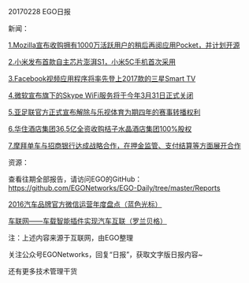 20170228 EGO日报

新闻：

[1.Mozilla宣布收购拥有1000万活跃用户的稍后再阅应用Pocket，并计划开源](https://www.oschina.net/news/82369/mozilla-acquires-pocket-and-will-open-source)

[2.小米发布首款自主芯片澎湃S1，小米5C手机首次采用](http://tech.qq.com/a/20170228/040111.htm)

[3.Facebook视频应用程序将率先登上2017款的三星Smart TV](http://cn.engadget.com/2017/02/28/facebooks-new-video-app-launches-on-samsung-smart-tvs/)

[4.微软宣布旗下的Skype WiFi服务将于今年3月31日正式关闭](http://www.cnbeta.com/articles/tech/588239.htm)

[5.亚足联官方正式宣布解除与乐视体育为期四年的赛事转播权利](http://news.iresearch.cn/content/2017/02/267126.shtml)

[6.华住酒店集团36.5亿全资收购桔子水晶酒店集团100%股权](http://www.iyiou.com/p/40016)

[7.摩拜单车与招商银行达成战略合作，在押金监管、支付结算等方面展开合作](http://www.pingwest.com/wire/mobikezhaoshangbank/)

资源：

查看往期全部报告，请访问EGO的GitHub：https://github.com/EGONetworks/EGO-Daily/tree/master/Reports

[2016汽车品牌官方微信运营年度盘点（蓝色光标）](http://t.cn/RiGlDEC)

[车联网——车载智能插件实现汽车互联（罗兰贝格）](http://t.cn/Ri5NinD)

注：上述内容来源于互联网，由EGO整理

关注公众号EGONetworks，回复“日报”，获取文字版日报内容~

还有更多技术管理干货
